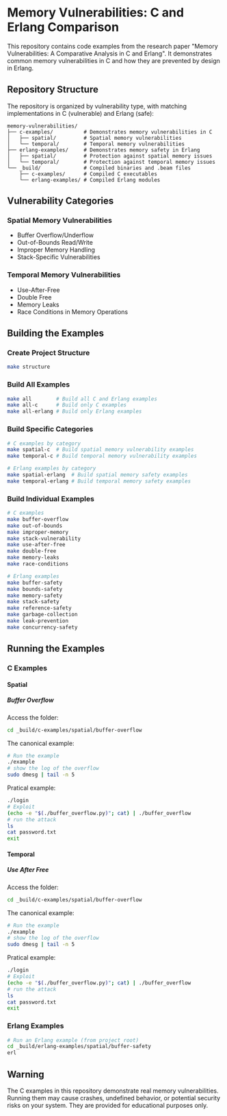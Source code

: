 # Memory Vulnerabilities: C and Erlang Comparison

This repository contains code examples from the research paper "Memory Vulnerabilities: A Comparative Analysis in C and Erlang". It demonstrates common memory vulnerabilities in C and how they are prevented by design in Erlang.

## Repository Structure

The repository is organized by vulnerability type, with matching implementations in C (vulnerable) and Erlang (safe):

```
memory-vulnerabilities/
├── c-examples/          # Demonstrates memory vulnerabilities in C
│   ├── spatial/         # Spatial memory vulnerabilities
│   └── temporal/        # Temporal memory vulnerabilities
├── erlang-examples/     # Demonstrates memory safety in Erlang
│   ├── spatial/         # Protection against spatial memory issues
│   └── temporal/        # Protection against temporal memory issues
└── _build/              # Compiled binaries and .beam files
    ├── c-examples/      # Compiled C executables
    └── erlang-examples/ # Compiled Erlang modules
```

## Vulnerability Categories

### Spatial Memory Vulnerabilities
- Buffer Overflow/Underflow
- Out-of-Bounds Read/Write
- Improper Memory Handling
- Stack-Specific Vulnerabilities

### Temporal Memory Vulnerabilities
- Use-After-Free
- Double Free
- Memory Leaks
- Race Conditions in Memory Operations

## Building the Examples

### Create Project Structure
```bash
make structure
```

### Build All Examples
```bash
make all        # Build all C and Erlang examples
make all-c      # Build only C examples
make all-erlang # Build only Erlang examples
```

### Build Specific Categories
```bash
# C examples by category
make spatial-c  # Build spatial memory vulnerability examples
make temporal-c # Build temporal memory vulnerability examples

# Erlang examples by category
make spatial-erlang  # Build spatial memory safety examples
make temporal-erlang # Build temporal memory safety examples
```

### Build Individual Examples
```bash
# C examples
make buffer-overflow
make out-of-bounds
make improper-memory
make stack-vulnerability
make use-after-free
make double-free
make memory-leaks
make race-conditions

# Erlang examples
make buffer-safety
make bounds-safety
make memory-safety
make stack-safety
make reference-safety
make garbage-collection
make leak-prevention
make concurrency-safety
```

## Running the Examples

### C Examples

#### Spatial

##### Buffer Overflow
Access the folder:
```bash
cd _build/c-examples/spatial/buffer-overflow
```

The canonical example:
```bash
# Run the example
./example
# show the log of the overflow
sudo dmesg | tail -n 5
```

Pratical example:
```bash
./login
# Exploit
(echo -e "$(./buffer_overflow.py)"; cat) | ./buffer_overflow
# run the attack
ls
cat password.txt
exit
```


#### Temporal

##### Use After Free
Access the folder:
```bash
cd _build/c-examples/spatial/buffer-overflow
```

The canonical example:
```bash
# Run the example
./example
# show the log of the overflow
sudo dmesg | tail -n 5
```

Pratical example:
```bash
./login
# Exploit
(echo -e "$(./buffer_overflow.py)"; cat) | ./buffer_overflow
# run the attack
ls
cat password.txt
exit
```

### Erlang Examples

```bash
# Run an Erlang example (from project root)
cd _build/erlang-examples/spatial/buffer-safety
erl
```

## Warning

The C examples in this repository demonstrate real memory vulnerabilities. Running them may cause crashes, undefined behavior, or potential security risks on your system. They are provided for educational purposes only.
